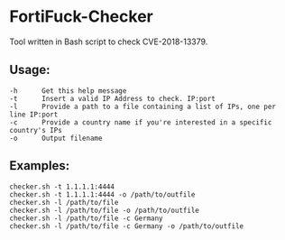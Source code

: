 # FortiFuck-Checker

Tool written in Bash script to check CVE-2018-13379.
## Usage:
```
-h      Get this help message
-t      Insert a valid IP Address to check. IP:port
-l      Provide a path to a file containing a list of IPs, one per line IP:port
-c      Provide a country name if you're interested in a specific country's IPs
-o      Output filename
```
## Examples:
```
checker.sh -t 1.1.1.1:4444
checker.sh -t 1.1.1.1:4444 -o /path/to/outfile
checker.sh -l /path/to/file
checker.sh -l /path/to/file -o /path/to/outfile
checker.sh -l /path/to/file -c Germany
checker.sh -l /path/to/file -c Germany -o /path/to/outfile

```
